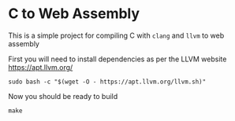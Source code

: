 # C to Web Assembly

This is a simple project for compiling C with `clang` and `llvm` to web assembly

First you will need to install dependencies as per the LLVM website https://apt.llvm.org/

```
sudo bash -c "$(wget -O - https://apt.llvm.org/llvm.sh)"
```

Now you should be ready to build

```
make
```
